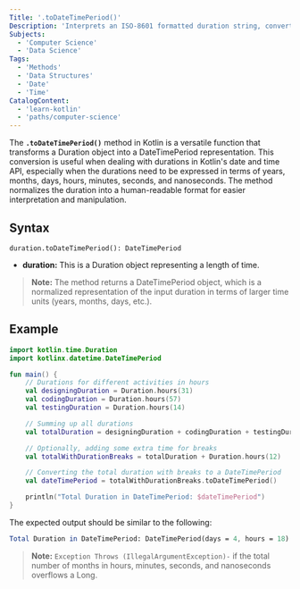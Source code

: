 ```yaml
---
Title: '.toDateTimePeriod()'
Description: 'Interprets an ISO-8601 formatted duration string, converting it into a DateTimePeriod object.'
Subjects:
  - 'Computer Science'
  - 'Data Science'
Tags:
  - 'Methods'
  - 'Data Structures'
  - 'Date'
  - 'Time'
CatalogContent:
  - 'learn-kotlin'
  - 'paths/computer-science'
---
```


The **`.toDateTimePeriod()`** method in Kotlin is a versatile function that transforms a Duration object into a DateTimePeriod representation. This conversion is useful when dealing with durations in Kotlin's date and time API, especially when the durations need to be expressed in terms of years, months, days, hours, minutes, seconds, and nanoseconds. The method normalizes the duration into a human-readable format for easier interpretation and manipulation.

## Syntax

```pseudo
duration.toDateTimePeriod(): DateTimePeriod
```

- **duration:** This is a Duration object representing a length of time.

> **Note:** The method returns a DateTimePeriod object, which is a normalized representation of the input duration in terms of larger time units (years, months, days, etc.).

## Example

```kotlin
import kotlin.time.Duration
import kotlinx.datetime.DateTimePeriod

fun main() {
    // Durations for different activities in hours
    val designingDuration = Duration.hours(31)  
    val codingDuration = Duration.hours(57) 
    val testingDuration = Duration.hours(14)    

    // Summing up all durations
    val totalDuration = designingDuration + codingDuration + testingDuration

    // Optionally, adding some extra time for breaks 
    val totalWithDurationBreaks = totalDuration + Duration.hours(12)

    // Converting the total duration with breaks to a DateTimePeriod
    val dateTimePeriod = totalWithDurationBreaks.toDateTimePeriod()

    println("Total Duration in DateTimePeriod: $dateTimePeriod")
}
```

The expected output should be similar to the following:

```mathematica
Total Duration in DateTimePeriod: DateTimePeriod(days = 4, hours = 18)
```

>**Note:** `Exception Throws (IllegalArgumentException)-` if the total number of months in hours, minutes, seconds, and nanoseconds overflows a Long.
